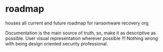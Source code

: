 # roadmap
houses all current and future roadmap for ransomware recovery org

Documentation is the main source of truth, so, make it as descriptive as possible.
User visual representation wherever possible !!!
Nothing wrong with being design oriented security professional.
